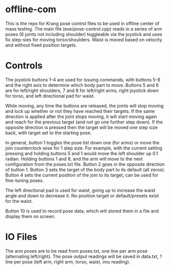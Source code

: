 # offline-com
This is the repo for Krang pose control files to be used in offline center of mass testing. The main file (exe/pose-control.cpp) reads in a series of arm poses (6 joints not including shoulder) toggleable via the joystick and uses fix step-sies for moving torso/shoulders. Waist is moved based on velocity and without fixed position targets. 

# Controls 
The joystick buttons 1-4 are used for issuing commands, with buttons 5-8 and the right axis to determine which body part to move. Buttons 5 and 6 are for left/right shoulders, 7 and 8 for left/right arms, right joystick down for torso, and left directional pad for waist. 

While moving, any time the buttons are released, the joints will stop moving and lock up whether or not they have reached their targets. If the same direction is applied after the joint stops moving, it will start moving again and reach for the previous target (and not go one further step down). If the opposite direction is pressed then the target will be moved one step size back, with target set to the starting pose.  

In general, button 1 toggles the pose list down one (for arms) or move the join counterclock wise for 1 step size. For example, with the current setting pressing and holding buttons 5 and 1 would move the left shoulder up 0.1 radian. Holding buttons 1 and 8, and the arm will move to the next configuration from the poses.txt file. Button 2 goes in the opposite direction of button 1. Button 3 sets the target of the body part to its default (all zeros). Button 4 sets the current position of the join to its target, can be used for fine-tuning poses. 

The left directional pad is used for waist, going up to increase the waist angle and down to decrease it. No position target or default/presets exist for the waist. 

Button 10 is used to record pose data, which will stored them in a file and display them on screen. 

# IO Files
The arm poses are to be read from poses.txt, one line per arm pose (alternating left/right). The pose output readings will be saved in data.txt, 1 line per pose (left arm, right arm, torso, waist, imu reading).
